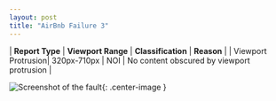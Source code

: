 ```yaml
---
layout: post
title: "AirBnb Failure 3"
---
```

| **Report Type** | **Viewport Range** | **Classification** | **Reason** |
| Viewport Protrusion| 320px-710px | NOI | No content obscured by viewport protrusion | 

![Screenshot of the fault](../../../assets/images/AirBnb/fault3/viewportOverflowWidth515.png){: .center-image }